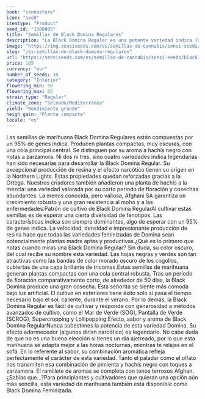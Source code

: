 ```yaml
---
book: "cannastore"
icon: "seed"
itemtype: "Product"
seed_id: "1500005"
title: "Semillas de Black Domina Regulares"
description: "La Black Domina Regular es una potente variedad indica (95%), de efectos comparables a los de un narcótico. Sus hojas poseen un color inconfundible."
image: "https://img.sensiseeds.com/es/semillas-de-cannabis/sensi-seeds/black-domina-image.png"
slug: "/es-semillas-de-black-domina-regulares"
url: "https://sensiseeds.com/es/semillas-de-cannabis/sensi-seeds/black-domina?a_aid=cannastore"
price: 105
currency: "eur"
number_of_seeds: 10
category: "Interior"
flowering_min: 50
flowering_max: 55
strain_type: "Regular"
climate_zone: "Soleado/Mediterráneo"
yield: "Rendimiento grande"
heigh_gain: "Planta compacta"
locale: "es"
---
```

Las semillas de marihuana Black Domina Regulares están compuestas por un 95% de genes indica. Producen plantas compactas, muy oscuras, con una cola principal central. Se distinguen por su aroma a hachís negro con notas a zarzamora. Ni dos ni tres, sino cuatro variedades indica legendarias han sido necesarias para desarrollar la Black Domina Regular. Su excepcional producción de resina y el efecto narcótico tienen su origen en la Northern Lights. Estas propiedades quedan reforzadas gracias a la Ortega. Nuestros criadores también añadieron una planta de hachís a la mezcla: una variedad valorada por su corto periodo de floración y cosechas abundantes. La menos conocida, pero valiosa, Afghani SA garantiza un crecimiento robusto y una gran resistencia al moho y a las enfermedades.Patrón de cultivo de Black Domina RegularAl cultivar estas semillas es de esperar una cierta diversidad de fenotipos. Las características indica son siempre dominantes, algo de esperar con un 95% de genes indica. La velocidad, densidad e impresionante producción de resina hace que todas las variedades feminizadas de Domina sean potencialmente plantas madre aptas y productivas.¿Qué es lo primero que notas cuando miras una Black Domina Regular? Sin duda, su color oscuro, del cual recibe su nombre esta variedad. Las hojas negras y verdes son tan atractivas como las bandas de color morado oscuro de los cogollos, cubiertas de una capa brillante de tricomas.Estas semillas de marihuana generan plantas compactas con una cola central robusta. Tras un periodo de floración comparativamente corto, de alrededor de 50 días, la Black Domina produce una gran cosecha. Esta señorita se siente más cómoda bajo luz artificial. El cultivo en exteriores tiene éxito solo si pasa el tiempo necesario bajo el sol, caliente, durante el verano. Por lo demás, la Black Domina Regular es fácil de cultivar y responde con generosidad a métodos avanzados de cultivo, como el Mar de Verde (SOG), Pantalla de Verde (SCROG), Supercropping y Lollipopping.Efecto, sabor y aroma de Black Domina RegularNunca subestimes la potencia de esta variedad Domina. Su efecto adormecedor (algunos dirían narcótico) es legendario. No cabe duda de que no es una buena elección si tienes un día ajetreado, por lo que esta marihuana se adapta mejor a las horas nocturnas, mientras te relajas en el sofá. En lo referente al sabor, su combinación aromática refleja perfectamente el carácter de esta variedad. Tanto el paladar como el olfato nos transmiten esa combinación de pimienta y hachís negro con toques a zarzamora. El ramillete de aromas se completa con tonos terrosos Afghan.¿Sabías que…?Para principiantes y cultivadores que quieran una opción aún más sencilla, esta variedad de marihuana también está disponible como Black Domina Feminizada.

